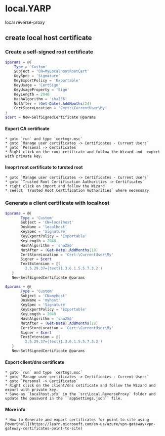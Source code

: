 # local.YARP
local reverse-proxy
## create local host certificate 

### Create a self-signed root certificate

```powershell
$params = @{
    Type = 'Custom'
    Subject = 'CN=MyLocalhostRootCert'
    KeySpec = 'Signature'
    KeyExportPolicy = 'Exportable'
    KeyUsage = 'CertSign'
    KeyUsageProperty = 'Sign'
    KeyLength = 2048
    HashAlgorithm = 'sha256'
    NotAfter = (Get-Date).AddMonths(24)
    CertStoreLocation = 'Cert:\CurrentUser\My'
}
$cert = New-SelfSignedCertificate @params
```

#### Export CA certificate
    * goto `run` and type `certmgr.msc`
    * goto `Manage user certificates -> Certificates - Current Users` 
    * goto `Personal -> Certificates`
    * Right click on the root cetificate and follow the Wizard and  export with private key.

#### Imoprt root certificate to tursted root
    * goto `Manage user certificates -> Certificates - Current Users`
    * goto `Trusted Root Certification Authorities -> Certificates`
    * right click on import and follow the Wizard
    * seelct `Trusted Root Certification Authorities` where necessary.

### Generate a client certificate with localhost

```powershell
$params = @{
       Type = 'Custom'
       Subject = 'CN=localhost'
       DnsName = 'localhost'
       KeySpec = 'Signature'
       KeyExportPolicy = 'Exportable'
       KeyLength = 2048
       HashAlgorithm = 'sha256'
       NotAfter = (Get-Date).AddMonths(18)
       CertStoreLocation = 'Cert:\CurrentUser\My'
       Signer = $cert
       TextExtension = @(
        '2.5.29.37={text}1.3.6.1.5.5.7.3.2')
   }
   New-SelfSignedCertificate @params
```


```powershell
$params = @{
       Type = 'Custom'
       Subject = 'CN=myhost'
       DnsName = 'myhost'
       KeySpec = 'Signature'
       KeyExportPolicy = 'Exportable'
       KeyLength = 2048
       HashAlgorithm = 'sha256'
       NotAfter = (Get-Date).AddMonths(18)
       CertStoreLocation = 'Cert:\CurrentUser\My'
       Signer = $cert
       TextExtension = @(
        '2.5.29.37={text}1.3.6.1.5.5.7.3.2')
   }
   New-SelfSignedCertificate @params
```

#### Export client/dns certificate
    * goto `run` and type `certmgr.msc`
    * goto `Manage user certificates -> Certificates - Current Users` 
    * goto `Personal -> Certificates`
    * Right click on the client/dns cetificate and follow the Wizard and  export with private key.
    * Save as `localhost.pfx` in the `src\Local.ReverseProxy` folder and update the password in the ``appSettings.json`` file.


#### More info
    * How to Generate and export certificates for point-to-site using PowerShell](https://learn.microsoft.com/en-us/azure/vpn-gateway/vpn-gateway-certificates-point-to-site)
